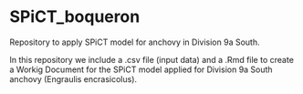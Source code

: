 # SPiCT_boqueron
Repository to apply SPiCT model for anchovy in Division 9a South.

In this repository we include a .csv file (input data) and a .Rmd file to create a Workig Document for the SPiCT model applied for Division 9a South anchovy (Engraulis encrasicolus).
